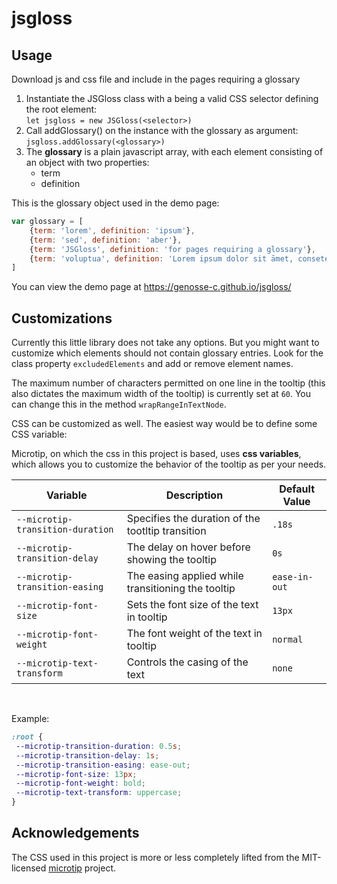 # jsgloss

## Usage
Download js and css file and include in the pages requiring a glossary
1. Instantiate the JSGloss class with a being a valid CSS selector defining the root element:<br/>
`let jsgloss = new JSGloss(<selector>)`
2. Call addGlossary() on the instance with the glossary as argument:<br/>
`jsgloss.addGlossary(<glossary>)`
3. The **glossary** is a plain javascript array, with each element consisting of an object
with two properties:
    - term
    - definition 

This is the glossary object used in the demo page: 
```javascript
var glossary = [
    {term: 'lorem', definition: 'ipsum'},
    {term: 'sed', definition: 'aber'},
    {term: 'JSGloss', definition: 'for pages requiring a glossary'},
    {term: 'voluptua', definition: 'Lorem ipsum dolor sit āmet, consetetur sadipscing elitr, sed diam nonumy eirmod tempor invidunt ut labore et dolore magna aliquyam erat, sed diam voluptua. At vero eos et accusam et justo duo dolores et ea rebum. Stet clita kasd gubergren, nò sea takimata sanctus est Lorem ipsum dolor sit amet.'}
]
```
You can view the demo page at https://genosse-c.github.io/jsgloss/

## Customizations
Currently this little library does not take any options. But you might want to customize which elements
should not contain glossary entries. Look for the class property `excludedElements` and add or remove 
element names.

The maximum number of characters permitted on one line in the tooltip (this also dictates the maximum width of the tooltip) 
is currently set at `60`. You can change this in the method `wrapRangeInTextNode`.

CSS can be customized as well. The easiest way would be to define some CSS variable:

Microtip, on which the css in this project is based, uses **css variables**, which allows you to customize the behavior of the tooltip as per your needs.


| Variable                         | Description                                        | Default Value |
|----------------------------------|----------------------------------------------------|---------------|
| `--microtip-transition-duration` | Specifies the duration of the tootltip transition  | `.18s`        |
| `--microtip-transition-delay`    | The delay on hover before showing the tooltip      | `0s`          |
| `--microtip-transition-easing`   | The easing applied while transitioning the tooltip | `ease-in-out` |
| `--microtip-font-size`           | Sets the font size of the text in tooltip          | `13px`        |
| `--microtip-font-weight`         | The font weight of the text in tooltip             | `normal`      |
| `--microtip-text-transform`      | Controls the casing of the text                    | `none`        |

&nbsp;

Example:
```css
:root {
 --microtip-transition-duration: 0.5s;
 --microtip-transition-delay: 1s;
 --microtip-transition-easing: ease-out;
 --microtip-font-size: 13px;
 --microtip-font-weight: bold;
 --microtip-text-transform: uppercase;
}
```

## Acknowledgements
The CSS used in this project is more or less completely lifted 
from the MIT-licensed [microtip](https://github.com/ghosh/microtip) project.

